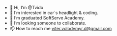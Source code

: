 - 👋 Hi, I’m @Tvido
- 👀 I’m interested in car`s headlight & coding.
- 🌱 I’m graduated SoftServe Academy.
- 💞️ I’m looking someone to collaborate.
- 📫 How to reach me viter.volodymyr.d@gmail.com

<!---
Tvido/Tvido is a ✨ special ✨ repository because its `README.md` (this file) appears on your GitHub profile.
You can click the Preview link to take a look at your changes.
--->
